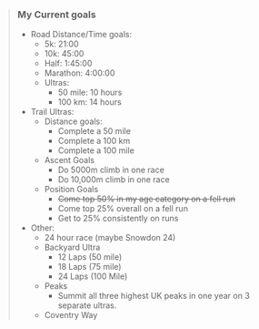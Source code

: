 
> ### My Current goals
>
> - Road Distance/Time goals:
>   - 5k: 21:00
>   - 10k: 45:00
>   - Half: 1:45:00
>   - Marathon: 4:00:00
>   - Ultras:
>     - 50 mile: 10 hours
>     - 100 km: 14 hours
> - Trail Ultras:
>   - Distance goals:
>     - Complete a 50 mile
>     - Complete a 100 km
>     - Complete a 100 mile
>   - Ascent Goals
>     - Do 5000m climb in one race
>     - Do 10,000m climb in one race
>   - Position Goals
>     - ~~Come top 50% in my age category on a fell run~~
>     - Come top 25% overall on a fell run
>     - Get to 25% consistently on runs
> - Other:
>   - 24 hour race (maybe Snowdon 24)
>   - Backyard Ultra
>     - 12 Laps (50 mile)
>     - 18 Laps (75 mile)
>     - 24 Laps (100 Mile)
>   - Peaks
>     - Summit all three highest UK peaks in one year on 3 separate ultras.
>   - Coventry Way
